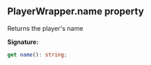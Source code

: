 
## PlayerWrapper.name property

Returns the player's name

**Signature:**

```typescript
get name(): string;
```
